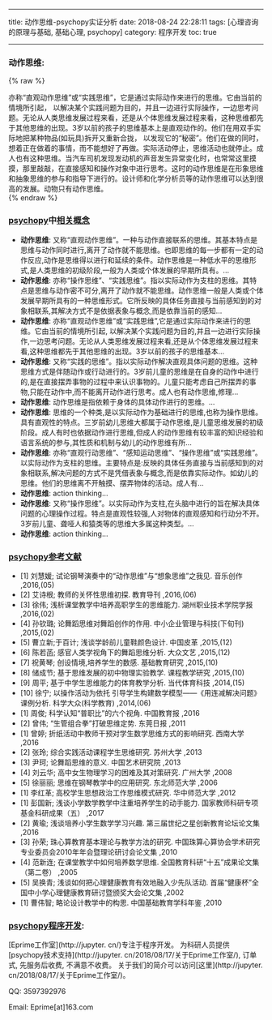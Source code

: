 
---
title: 动作思维-psychopy实证分析
date: 2018-08-24 22:28:11
tags: [心理咨询的原理与基础, 基础心理, psychopy]
category: 程序开发
toc: true

---



<span></span>
<!-- more -->



### 动作思维:

{% raw %}
<div class="p1">亦称“直观动作思维”或“实践思维”，它是通过实际动作来进行的思维。它由当前的情境所引起， 以解决某个实践问题为目的，并且一边进行实际操作，一边思考问题。无论从人类思维发展过程来看，还是从个体思维发展过程来看，这种思维都先于其他思维的出现。3岁以前的孩子的思维基本上是直观动作的。他们在用双手实际地把某种物品(如玩具)拆开又重新合拢， 以发现它的“秘密”。他们在做的同时，想着正在做着的事情，而不能想好了再做。实际活动停止，思维活动也就停止。成人也有这种思维。当汽车司机发现发动机的声音发生异常变化时，也常常这里摸摸，那里敲敲，在直接感知和操作对象中进行思考。这时的动作思维是在形象思维和抽象思维的参与和指导下进行的。设计师和化学分析员等的动作思维可以达到很高的发展。动物只有动作思维。</div>
{% endraw %}



### [psychopy](/tags/psychopy/)中[相关概念](/categories/程序开发)

- **动作思维**: 又称“直观动作思维”。一种与动作直接联系的思维。其基本特点是思维与动作同时进行,离开了动作就不能思维。也即思维的每一步都有一定的动作反应,动作是思维得以进行和延续的条件。动作思维是一种低水平的思维形式,是人类思维的初级阶段,一般为人类或个体发展的早期所具有。...
- **动作思维**: 亦称“操作思维”、“实践思维”。指以实际动作为支柱的思维。其特点是思维与动作密不可分,离开了动作就不能思维。动作思维一般是人类或个体发展早期所具有的一种思维形式。它所反映的具体任务直接与当前感知到的对象相联系,其解决方式不是依据表象与概念,而是依靠当前的感知...
- **动作思维**: 亦称“直观动作思维”或“实践思维”,它是通过实际动作来进行的思维。它由当前的情境所引起, 以解决某个实践问题为目的,并且一边进行实际操作,一边思考问题。无论从人类思维发展过程来看,还是从个体思维发展过程来看,这种思维都先于其他思维的出现。3岁以前的孩子的思维基本...
- **动作思维**: 又称“实践的思维”。指以实际动作解决直观具体问题的思维。这种思维方式是伴随动作或行动进行的。3岁前儿童的思维是在自身的动作中进行的,是在直接摆弄事物的过程中来认识事物的。儿童只能考虑自己所摆弄的事物,只能在动作中,而不能离开动作进行思考。成人也有动作思维,修理...
- **动作思维**: 动作思维是指依赖于身体的具体动作进行的思维。...
- **动作思维**: 思维的一个种类,是以实际动作为基础进行的思维,也称为操作思维。具有直观性的特点。三岁前幼儿思维大都属于动作思维,是儿童思维发展的初级阶段。成人有时也依据动作进行思维,但成人的动作思维有较丰富的知识经验和语言系统的参与,其性质和机制与幼儿的动作思维有所...
- **动作思维**: 亦称“直观行动思维”、“感知运动思维”、“操作思维”或“实践思维”。以实际动作为支柱的思维。主要特点是:反映的具体任务直接与当前感知到的对象相联系,解决问题的方式不是凭借表象与概念,而是依靠实际动作。如幼儿的思维。他们的思维离不开触摸、摆弄物体的活动。成人有...
- **动作思维**: action thinking...
- **动作思维**: 又称“操作思维”。以实际动作为支柱,在头脑中进行的旨在解决具体问题的心理操作过程。特点是直观性较强,人对物体的直观感知和行动分不开。3岁前儿童、聋哑人和猿类等的思维大多属这种类型。...
- **动作思维**: action thinking...


### [psychopy](/tags/psychopy/)[参考文献](/categories/程序开发/)

- [1]  刘慧媛; 试论钢琴演奏中的“动作思维”与“想象思维”之我见. 音乐创作 ,2016,(05)
- [2]  艾诗根; 教师的关怀性思维初探. 教育导刊 ,2016,(06)
- [3]  徐伟; 浅析课堂教学中培养高职学生的思维能力. 湖州职业技术学院学报 ,2016,(02)
- [4]  孙钦璐; 论舞蹈思维对舞蹈创作的作用. 中小企业管理与科技(下旬刊) ,2015,(02)
- [5]  曹立新;于百计; 浅谈学龄前儿童鞋颜色设计. 中国皮革 ,2015,(12)
- [6]  陈若菡; 感官人类学视角下的舞蹈思维分析. 大众文艺 ,2015,(12)
- [7]  祝黄琴; 创设情境,培养学生的数感. 基础教育研究 ,2015,(10)
- [8]  储成节; 基于思维发展的初中物理实验教学. 课程教学研究 ,2015,(10)
- [9]  周平; 基于中学生思维能力的体育教学分析. 当代体育科技 ,2014,(15)
- [10]  徐宁; 以操作活动为依托  引导学生构建数学模型——《用连减解决问题》课例分析. 科学大众(科学教育) ,2014,(06)
- [1]  周俊; 科学认知“普职比”的六个视角. 中国教育报 ,2016
- [2]  曾伟; “生管组合拳”打破思维定势. 东莞日报 ,2011
- [1]  曾婷; 折纸活动中教师干预对学生数学思维方式的影响研究. 西南大学 ,2016
- [2]  张玲; 综合实践活动课程学生思维研究. 苏州大学 ,2013
- [3]  尹珂; 论舞蹈思维的意义. 中国艺术研究院 ,2013
- [4]  刘云华; 高中女生物理学习的困难及其对策研究. 广州大学 ,2008
- [5]  徐丽丽; 思维在钢琴教学中的应用研究. 东北师范大学 ,2006
- [1]  李红革; 高校学生思想政治工作思维模式研究. 华中师范大学 ,2012
- [1]  彭国新; 浅谈小学数学教学中注重培养学生的动手能力. 国家教师科研专项基金科研成果（五） ,2017
- [2]  黄瑜; 浅谈培养小学生数学学习兴趣. 第三届世纪之星创新教育论坛论文集 ,2016
- [3]  孙荣; 珠心算教育基本理论与教学方法的研究. 中国珠算心算协会学术研究专业委员会2010年年会暨理论研讨会论文集 ,2010
- [4]  范新连; 在课堂教学中如何培养数学思维. 全国教育科研“十五”成果论文集（第二卷） ,2005
- [5]  吴换青; 浅谈如何把心理健康教育有效地融入少先队活动. 首届“健康杯”全国中小学心理健康教育研讨暨颁奖大会论文集 ,2002
- [1]  曹伟智; 略论设计教学中的构思. 中国基础教育学科年鉴 ,2010


### [psychopy](/tags/psychopy/)[程序开发](/categories/程序开发/):
[Eprime工作室](http://jupyter. cn/)专注于程序开发。
为科研人员提供[psychopy技术支持](http://jupyter. cn/2018/08/17/关于Eprime工作室/), 订单式, 先服务后收费, 不满意不收费。
关于我们的简介可以访问[这里](http://jupyter. cn/2018/08/17/关于Eprime工作室/)。

QQ: 3597392976

Email: Eprime[at]163.com


